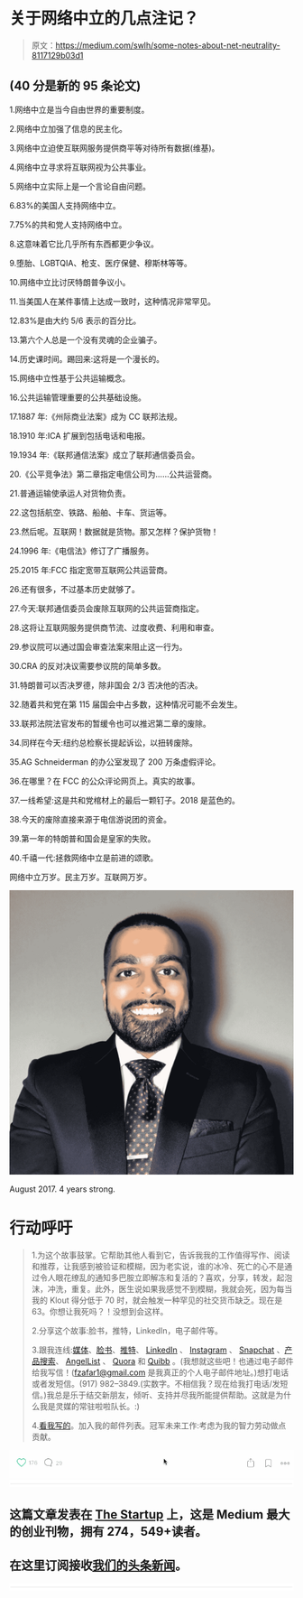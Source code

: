 # 关于网络中立的几点注记？

> 原文：<https://medium.com/swlh/some-notes-about-net-neutrality-8117129b03d1>

## (40 分是新的 95 条论文)

1.网络中立是当今自由世界的重要制度。

2.网络中立加强了信息的民主化。

3.网络中立迫使互联网服务提供商平等对待所有数据(维基)。

4.网络中立寻求将互联网视为公共事业。

5.网络中立实际上是一个言论自由问题。

6.83%的美国人支持网络中立。

7.75%的共和党人支持网络中立。

8.这意味着它比几乎所有东西都更少争议。

9.堕胎、LGBTQIA、枪支、医疗保健、穆斯林等等。

10.网络中立比讨厌特朗普争议小。

11.当美国人在某件事情上达成一致时，这种情况非常罕见。

12.83%是由大约 5/6 表示的百分比。

13.第六个人总是一个没有灵魂的企业骗子。

14.历史课时间。踢回来:这将是一个漫长的。

15.网络中立性基于公共运输概念。

16.公共运输管理重要的公共基础设施。

17.1887 年:《州际商业法案》成为 CC 联邦法规。

18.1910 年:ICA 扩展到包括电话和电报。

19.1934 年:《联邦通信法案》成立了联邦通信委员会。

20.《公平竞争法》第二章指定电信公司为……公共运营商。

21.普通运输使承运人对货物负责。

22.这包括航空、铁路、船舶、卡车、货运等。

23.然后呢。互联网！数据就是货物。那又怎样？保护货物！

24.1996 年:《电信法》修订了广播服务。

25.2015 年:FCC 指定宽带互联网公共运营商。

26.还有很多，不过基本历史就够了。

27.今天:联邦通信委员会废除互联网的公共运营商指定。

28.这将让互联网服务提供商节流、过度收费、利用和审查。

29.参议院可以通过国会审查法案来阻止这一行为。

30.CRA 的反对决议需要参议院的简单多数。

31.特朗普可以否决罗德，除非国会 2/3 否决他的否决。

32.随着共和党在第 115 届国会中占多数，这种情况可能不会发生。

33.联邦法院法官发布的暂缓令也可以推迟第二章的废除。

34.同样在今天:纽约总检察长提起诉讼，以扭转废除。

35.AG Schneiderman 的办公室发现了 200 万条虚假评论。

36.在哪里？在 FCC 的公众评论网页上。真实的故事。

37.一线希望:这是共和党棺材上的最后一颗钉子。2018 是蓝色的。

38.今天的废除直接来源于电信游说团的资金。

39.第一年的特朗普和国会是皇家的失败。

40.千禧一代:拯救网络中立是前进的颂歌。

网络中立万岁。民主万岁。互联网万岁。

![](img/39236083657e496c1e10a4359837e33a.png)

August 2017\. 4 years strong.

# 行动呼吁

> 1.为这个故事鼓掌。它帮助其他人看到它，告诉我我的工作值得写作、阅读和推荐，让我感到被验证和模糊，因为老实说，谁的冰冷、死亡的心不是通过令人眼花缭乱的通知多巴胺立即解冻和复活的？喜欢，分享，转发，起泡沫，冲洗，重复。此外，医生说如果我感觉不到模糊，我就会死，因为每当我的 Klout 得分低于 70 时，就会触发一种罕见的社交货币缺乏。现在是 63。你想让我死吗？！没想到会这样。
> 
> 2.分享这个故事:脸书，推特，LinkedIn，电子邮件等。
> 
> 3.跟我连线:[媒体](/@sfali789)、[脸书](https://www.facebook.com/sfali789)、[推特](http://twitter.com/sfali789)、 [LinkedIn](https://www.linkedin.com/in/sfali789) 、 [Instagram](http://instagram.com/sfali789) 、 [Snapchat](https://www.snapchat.com/add/sfali789) 、[产品搜索](https://www.producthunt.com/@sfali789)、 [AngelList](https://angel.co/sfali789) 、 [Quora](https://www.quora.com/profile/SF-Ali) 和 [Quibb](http://quibb.com/farooqzafar) 。(我想就这些吧！也通过电子邮件给我写信！(fzafar1@gmail.com 是我真正的个人电子邮件地址。)想打电话或者发短信。(917) 982–3849.(实数字。不相信我？现在给我打电话/发短信。)我总是乐于结交新朋友，倾听、支持并尽我所能提供帮助。这就是为什么我是灵媒的常驻啦啦队长。:)
> 
> 4.[看我写的](/@sfali789)。加入我的邮件列表。冠军未来工作:考虑为我的智力劳动做点贡献。

![](img/004ba14959923cf040d4bc11d3d0702f.png)![](img/731acf26f5d44fdc58d99a6388fe935d.png)

## 这篇文章发表在 [The Startup](https://medium.com/swlh) 上，这是 Medium 最大的创业刊物，拥有 274，549+读者。

## 在这里订阅接收[我们的头条新闻](http://growthsupply.com/the-startup-newsletter/)。

![](img/731acf26f5d44fdc58d99a6388fe935d.png)